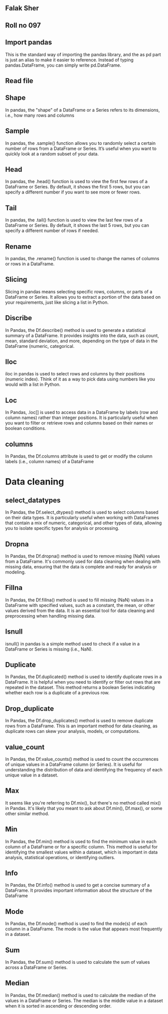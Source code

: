 ## Falak Sher ##
## Roll no 097 ##
## Import pandas ##
This is the standard way of importing the pandas library, and the as pd part is just an alias to make it easier to reference. Instead of typing pandas.DataFrame, you can simply write pd.DataFrame.
## Read file ##
## Shape ##
In pandas, the "shape" of a DataFrame or a Series refers to its dimensions, i.e., how many rows and columns
## Sample ##
In pandas, the .sample() function allows you to randomly select a certain number of rows from a DataFrame or Series. It’s useful when you want to quickly look at a random subset of your data.
## Head ##
In pandas, the .head() function is used to view the first few rows of a DataFrame or Series. By default, it shows the first 5 rows, but you can specify a different number if you want to see more or fewer rows.
## Tail ##
In pandas, the .tail() function is used to view the last few rows of a DataFrame or Series. By default, it shows the last 5 rows, but you can specify a different number of rows if needed.
## Rename ##
In pandas, the .rename() function is used to change the names of columns or rows in a DataFrame.
## Slicing ##
Slicing in pandas means selecting specific rows, columns, or parts of a DataFrame or Series. It allows you to extract a portion of the data based on your requirements, just like slicing a list in Python.
## Discribe ##
In Pandas, the Df.describe() method is used to generate a statistical summary of a DataFrame. It provides insights into the data, such as count, mean, standard deviation, and more, depending on the type of data in the DataFrame (numeric, categorical.
## Iloc ##
iloc in pandas is used to select rows and columns by their positions (numeric index). Think of it as a way to pick data using numbers like you would with a list in Python.
## Loc ##
In Pandas, .loc[] is used to access data in a DataFrame by labels (row and column names) rather than integer positions. It is particularly useful when you want to filter or retrieve rows and columns based on their names or boolean conditions.
## columns ##
In Pandas, the Df.columns attribute is used to get or modify the column labels (i.e., column names) of a DataFrame
# Data cleaning #
## select_datatypes ##
In Pandas, the Df.select_dtypes() method is used to select columns based on their data types. It is particularly useful when working with DataFrames that contain a mix of numeric, categorical, and other types of data, allowing you to isolate specific types for analysis or processing.
## Dropna ##
In Pandas, the Df.dropna() method is used to remove missing (NaN) values from a DataFrame. It's commonly used for data cleaning when dealing with missing data, ensuring that the data is complete and ready for analysis or modeling.
## Fillna ##
In Pandas, the Df.fillna() method is used to fill missing (NaN) values in a DataFrame with specified values, such as a constant, the mean, or other values derived from the data. It is an essential tool for data cleaning and preprocessing when handling missing data.
## Isnull ##
isnull() in pandas is a simple method used to check if a value in a DataFrame or Series is missing (i.e., NaN).
## Duplicate ##
In Pandas, the Df.duplicated() method is used to identify duplicate rows in a DataFrame. It is helpful when you need to identify or filter out rows that are repeated in the dataset. This method returns a boolean Series indicating whether each row is a duplicate of a previous row.
## Drop_duplicate ##
In Pandas, the Df.drop_duplicates() method is used to remove duplicate rows from a DataFrame. This is an important method for data cleaning, as duplicate rows can skew your analysis, models, or computations.
## value_count ##
In Pandas, the Df.value_counts() method is used to count the occurrences of unique values in a DataFrame column (or Series). It is useful for understanding the distribution of data and identifying the frequency of each unique value in a dataset.
## Max ##
It seems like you're referring to Df.mix(), but there's no method called mix() in Pandas. It's likely that you meant to ask about Df.min(), Df.max(), or some other similar method.
## Min ##
In Pandas, the Df.min() method is used to find the minimum value in each column of a DataFrame or for a specific column. This method is useful for identifying the smallest values within a dataset, which is important in data analysis, statistical operations, or identifying outliers.
## Info ##
In Pandas, the Df.info() method is used to get a concise summary of a DataFrame. It provides important information about the structure of the DataFrame
## Mode ##
In Pandas, the Df.mode() method is used to find the mode(s) of each column in a DataFrame. The mode is the value that appears most frequently in a dataset.
## Sum ##
In Pandas, the Df.sum() method is used to calculate the sum of values across a DataFrame or Series.
## Median ##
In Pandas, the Df.median() method is used to calculate the median of the values in a DataFrame or Series. The median is the middle value in a dataset when it is sorted in ascending or descending order.